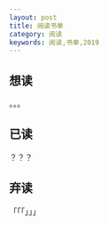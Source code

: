 ```yaml
---
layout: post
title: 阅读书单
category: 阅读
keywords: 阅读,书单,2019
---
```


## 想读
。。。
## 已读
？？？
## 弃读
「「「」」」
